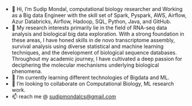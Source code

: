 - 👋 Hi, I’m Sudip Mondal, computational biology researcher and Working as a Big data Engineer with the skill set of Spark, Pyspark, AWS, Airflow, Azur Databricks, Airflow, Hadoop, SQL, Python, Java, and GitHub.
- 👀 My research interests primarily lie in the field of RNA-seq data analysis and biological big data exploration. With a strong foundation in these areas, I have honed skills in de novo transcriptome assembly, survival analysis using diverse statistical and machine learning techniques, and the development of biological sequence databases. Throughout my academic journey, I have cultivated a deep passion for deciphering the molecular mechanisms underlying biological phenomena.
- 🌱 I’m currently learning different technologies of Bigdata and ML.
- 💞️ I’m looking to collaborate on Computational Biology, ML research work.
- 📫 reach me @ sudipmondalcs@gmail.com

<!---
sudipmondalcse/sudipmondalcse is a ✨ special ✨ repository because its `README.md` (this file) appears on your GitHub profile.
You can click the Preview link to take a look at your changes.
--->
